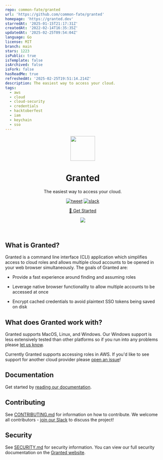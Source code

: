 ```yaml
---
repo: common-fate/granted
url: 'https://github.com/common-fate/granted'
homepage: 'https://granted.dev'
starredAt: '2025-01-15T21:17:31Z'
createdAt: '2022-02-14T16:35:35Z'
updatedAt: '2025-02-25T09:54:04Z'
language: Go
license: MIT
branch: main
stars: 1223
isPublic: true
isTemplate: false
isArchived: false
isFork: false
hasReadMe: true
refreshedAt: '2025-02-25T19:51:14.214Z'
description: The easiest way to access your cloud.
tags:
  - aws
  - cloud
  - cloud-security
  - credentials
  - hacktoberfest
  - iam
  - keychain
  - sso
---
```


<p align="center"><img src="./docs/logo.svg" height="80" /></p>

<h1 align="center">Granted</h1>
<p align="center">The easiest way to access your cloud.</p>

<p align="center">
<a align="center" href="https://twitter.com/intent/tweet?url=https%3A%2F%2Fgranted.dev&text=I%20just%20used%20Granted%20to%20log%20in%20to%20all%20my%20AWS%20accounts%20at%20once%21"><img src="https://img.shields.io/twitter/url/https/github.com/tterb/hyde.svg?style=social" alt="tweet" /></a>
<a href="https://join.slack.com/t/commonfatecommunity/shared_invite/zt-q4m96ypu-_gYlRWD3k5rIsaSsqP7QMg"><img src="https://img.shields.io/badge/slack-commonfate-1F72FE.svg?logo=slack" alt="slack" /></a>
</p>

<p align="center">
    <a href="https://docs.commonfate.io/granted/getting-started">🚀 Get Started</a>
</p>

<p align="center">
    <a href="https://granted.dev" alt="visit the Granted website">
        <img src="./docs/demo.gif">
    </a>
</p>

<br/>

## What is Granted?

Granted is a command line interface (CLI) application which simplifies access to cloud roles and allows multiple cloud accounts to be opened in your web browser simultaneously. The goals of Granted are:

- Provide a fast experience around finding and assuming roles

- Leverage native browser functionality to allow multiple accounts to be accessed at once

- Encrypt cached credentials to avoid plaintext SSO tokens being saved on disk

## What does Granted work with?

Granted supports MacOS, Linux, and Windows. Our Windows support is less extensively tested than other platforms so if you run into any problems please [let us know](https://join.slack.com/t/commonfatecommunity/shared_invite/zt-q4m96ypu-_gYlRWD3k5rIsaSsqP7QMg).

Currently Granted supports accessing roles in AWS. If you'd like to see support for another cloud provider please [open an issue](https://github.com/common-fate/granted/issues/new)!

## Documentation

Get started by [reading our documentation](https://docs.commonfate.io/granted/getting-started).

## Contributing

See [CONTRIBUTING.md](./CONTRIBUTING.md) for information on how to contribute. We welcome all contributors - [join our Slack](https://join.slack.com/t/commonfatecommunity/shared_invite/zt-q4m96ypu-_gYlRWD3k5rIsaSsqP7QMg) to discuss the project!

## Security

See [SECURITY.md](./SECURITY.md) for security information. You can view our full security documentation on the [Granted website](https://docs.commonfate.io/granted/security).
